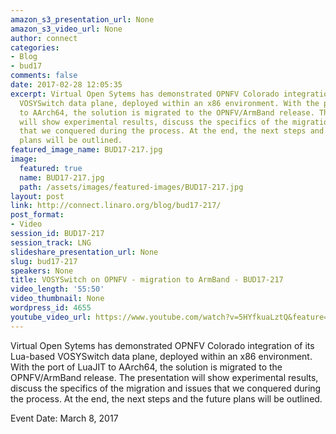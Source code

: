 ```yaml
---
amazon_s3_presentation_url: None
amazon_s3_video_url: None
author: connect
categories:
- Blog
- bud17
comments: false
date: 2017-02-28 12:05:35
excerpt: Virtual Open Sytems has demonstrated OPNFV Colorado integration of its Lua-based
  VOSYSwitch data plane, deployed within an x86 environment. With the port of LuaJIT
  to AArch64, the solution is migrated to the OPNFV/ArmBand release. The presentation
  will show experimental results, discuss the specifics of the migration and issues
  that we conquered during the process. At the end, the next steps and the future
  plans will be outlined.
featured_image_name: BUD17-217.jpg
image:
  featured: true
  name: BUD17-217.jpg
  path: /assets/images/featured-images/BUD17-217.jpg
layout: post
link: http://connect.linaro.org/blog/bud17-217/
post_format:
- Video
session_id: BUD17-217
session_track: LNG
slideshare_presentation_url: None
slug: bud17-217
speakers: None
title: VOSYSwitch on OPNFV - migration to ArmBand - BUD17-217
video_length: '55:50'
video_thumbnail: None
wordpress_id: 4655
youtube_video_url: https://www.youtube.com/watch?v=5HYfkuaLztQ&feature=youtu.be
---
```


Virtual Open Sytems has demonstrated OPNFV Colorado integration of its Lua-based VOSYSwitch data plane, deployed within an x86 environment. With the port of LuaJIT to AArch64, the solution is migrated to the OPNFV/ArmBand release. The presentation will show experimental results, discuss the specifics of the migration and issues that we conquered during the process. At the end, the next steps and the future plans will be outlined.

Event Date: March 8, 2017